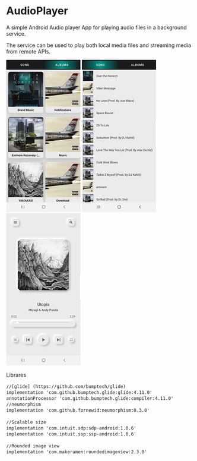 # AudioPlayer

A simple Android Audio player App for playing audio files in a background service.

The service can be used to play both local media files and streaming media from remote APIs.

![album fragment](https://github.com/bogoslovskiydenis/AudioPlayer/blob/main/AlbumsFragment.jpg)  ![song fragment](https://github.com/bogoslovskiydenis/AudioPlayer/blob/main/SongFragment.jpg)     ![play fragment](https://github.com/bogoslovskiydenis/AudioPlayer/blob/main/PlayMusicFragment.jpg)

Librares

    //[glide] (https://github.com/bumptech/glide)
    implementation 'com.github.bumptech.glide:glide:4.11.0'
    annotationProcessor 'com.github.bumptech.glide:compiler:4.11.0'
    //neumorphism
    implementation 'com.github.fornewid:neumorphism:0.3.0'

    //Scalable size
    implementation 'com.intuit.sdp:sdp-android:1.0.6'
    implementation 'com.intuit.ssp:ssp-android:1.0.6'

    //Rounded image view
    implementation 'com.makeramen:roundedimageview:2.3.0'

